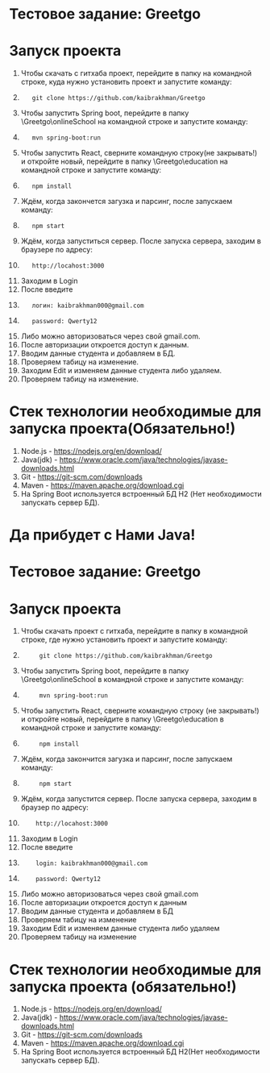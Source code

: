 # Тестовое задание: Greetgo
# Запуск проекта
1. Чтобы скачать с гитхаба проект, перейдите в папку на командной строке, куда нужно установить проект и запуcтите команду:
2.        git clone https://github.com/kaibrakhman/Greetgo
3. Чтобы запустить Spring boot, перейдите в папку \Greetgo\onlineSchool на командной строке и запустите команду:
4.        mvn spring-boot:run
5. Чтобы запустить React, сверните командную строку(не закрывать!) и откройте новый, перейдите в папку \Greetgo\education на командной строке и запустите команду:
6.        npm install
7. Ждём, когда закончется загузка и парсинг, после запускаем команду:
9.        npm start
10. Ждём, когда запуститься сервер. После запуска сервера, заходим в браузере по адресу: 
11.        http://locahost:3000
12. Заходим в Login
13. После введите 
14.        логин: kaibrakhman000@gmail.com
15.        password: Qwerty12
16. Либо можно авторизоваться через свой gmail.com.
17. После авторизации откроется доступ к данным.
18. Вводим данные студента и добавляем в БД.
19. Проверяем табицу на изменение.
20. Заходим Edit и изменяем данные студента либо удаляем.
21. Проверяем табицу на изменение.
# Стек технологии необходимые для запуска проекта(Обязательно!)
1. Node.js - https://nodejs.org/en/download/
2. Java(jdk) - https://www.oracle.com/java/technologies/javase-downloads.html 
3. Git - https://git-scm.com/downloads
4. Maven - https://maven.apache.org/download.cgi
6. На Spring Boot используется встроенный БД H2 (Нет необходимости запускать сервер БД).
# Да прибудет с Нами Java!

# Тестовое задание: Greetgo
# Запуск проекта

1. Чтобы скачать проект с гитхаба, перейдите в папку в командной строке, где нужно установить проект и запуcтите команду:
2.          git clone https://github.com/kaibrakhman/Greetgo
3. Чтобы запустить Spring boot, перейдите в папку \Greetgo\onlineSchool в командной строке и запустите команду:
4.          mvn spring-boot:run
5. Чтобы запустить React, сверните командную строку (не закрывать!) и откройте новый, перейдите в папку \Greetgo\education в командной строке и запустите команду:
6.          npm install
7. Ждём, когда закончится загузка и парсинг, после запускаем команду:
9.          npm start
10. Ждём, когда запустится сервер. После запуска сервера, заходим в браузер по адресу: 
11.         http://locahost:3000
12. Заходим в Login
13. После введите 
14.         login: kaibrakhman000@gmail.com
15.         password: Qwerty12
16. Либо можно авторизоваться через свой gmail.com
17. После авторизации откроется доступ к данным
18. Вводим данные студента и добавляем в БД
19. Проверяем табицу на изменение
20. Заходим Edit и изменяем данные студента либо удаляем
21. Проверяем табицу на изменение

# Стек технологии необходимые для запуска проекта (обязательно!)

1. Node.js - https://nodejs.org/en/download/
2. Java(jdk) - https://www.oracle.com/java/technologies/javase-downloads.html 
3. Git - https://git-scm.com/downloads
4. Maven - https://maven.apache.org/download.cgi
6. На Spring Boot используется встроенный БД H2(Нет необходимости запускать сервер БД).
